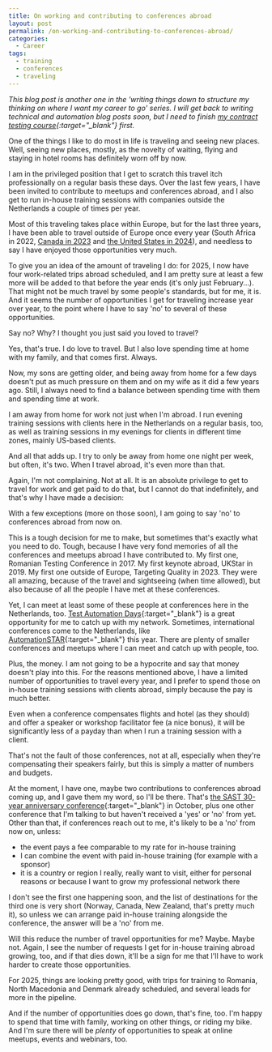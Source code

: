 ```yaml
---
title: On working and contributing to conferences abroad
layout: post
permalink: /on-working-and-contributing-to-conferences-abroad/
categories:
  - Career
tags:
  - training
  - conferences
  - traveling
---
```

_This blog post is another one in the 'writing things down to structure my thinking on where I want my career to go' series. I will get back to writing technical and automation blog posts soon, but I need to finish [my contract testing course](https://ontestautomation.teachable.com/p/practical-contract-testing-with-pact){:target="\_blank"} first._

One of the things I like to do most in life is traveling and seeing new places. Well, seeing new places, mostly, as the novelty of waiting, flying and staying in hotel rooms has definitely worn off by now.

I am in the privileged position that I get to scratch this travel itch professionally on a regular basis these days. Over the last few years, I have been invited to contribute to meetups and conferences abroad, and I also get to run in-house training sessions with companies outside the Netherlands a couple of times per year.

Most of this traveling takes place within Europe, but for the last three years, I have been able to travel outside of Europe once every year (South Africa in 2022, [Canada in 2023](/targeting-quality-2023-experience-report/) and [the United States in 2024](/pnsqc-2024-experience-report/)), and needless to say I have enjoyed those opportunities very much.

To give you an idea of the amount of traveling I do: for 2025, I now have four work-related trips abroad scheduled, and I am pretty sure at least a few more will be added to that before the year ends (it's only just February...). That might not be much travel by some people's standards, but for me, it is. And it seems the number of opportunities I get for traveling increase year over year, to the point where I have to say 'no' to several of these opportunities.

Say no? Why? I thought you just said you loved to travel?

Yes, that's true. I do love to travel. But I also love spending time at home with my family, and that comes first. Always.

Now, my sons are getting older, and being away from home for a few days doesn't put as much pressure on them and on my wife as it did a few years ago. Still, I always need to find a balance between spending time with them and spending time at work.

I am away from home for work not just when I'm abroad. I run evening training sessions with clients here in the Netherlands on a regular basis, too, as well as training sessions in my evenings for clients in different time zones, mainly US-based clients.

And all that adds up. I try to only be away from home one night per week, but often, it's two. When I travel abroad, it's even more than that.

Again, I'm not complaining. Not at all. It is an absolute privilege to get to travel for work and get paid to do that, but I cannot do that indefinitely, and that's why I have made a decision:

With a few exceptions (more on those soon), I am going to say 'no' to conferences abroad from now on.

This is a tough decision for me to make, but sometimes that's exactly what you need to do. Tough, because I have very fond memories of all the conferences and meetups abroad I have contributed to. My first one, Romanian Testing Conference in 2017. My first keynote abroad, UKStar in 2019. My first one outside of Europe, Targeting Quality in 2023. They were all amazing, because of the travel and sightseeing (when time allowed), but also because of all the people I have met at these conferences.

Yet, I can meet at least some of these people at conferences here in the Netherlands, too. [Test Automation Days](https://www.testautomationdays.com/){:target="_blank"} is a great opportunity for me to catch up with my network. Sometimes, international conferences come to the Netherlands, like [AutomationSTAR](https://automation.eurostarsoftwaretesting.com/){:target="_blank"} this year. There are plenty of smaller conferences and meetups where I can meet and catch up with people, too.

Plus, the money. I am not going to be a hypocrite and say that money doesn't play into this. For the reasons mentioned above, I have a limited number of opportunities to travel every year, and I prefer to spend those on in-house training sessions with clients abroad, simply because the pay is much better.

Even when a conference compensates flights and hotel (as they should) and offer a speaker or workshop facilitator fee (a nice bonus), it will be significantly less of a payday than when I run a training session with a client.

That's not the fault of those conferences, not at all, especially when they're compensating their speakers fairly, but this is simply a matter of numbers and budgets.

At the moment, I have one, maybe two contributions to conferences abroad coming up, and I gave them my word, so I'll be there. That's [the SAST 30-year anniversary conference](https://sast30.confetti.events/){:target="_blank"} in October, plus one other conference that I'm talking to but haven't received a 'yes' or 'no' from yet. Other than that, if conferences reach out to me, it's likely to be a 'no' from now on, unless:

* the event pays a fee comparable to my rate for in-house training
* I can combine the event with paid in-house training (for example with a sponsor)
* it is a country or region I really, really want to visit, either for personal reasons or because I want to grow my professional network there

I don't see the first one happening soon, and the list of destinations for the third one is very short (Norway, Canada, New Zealand, that's pretty much it), so unless we can arrange paid in-house training alongside the conference, the answer will be a 'no' from me.

Will this reduce the number of travel opportunities for me? Maybe. Maybe not. Again, I see the number of requests I get for in-house training abroad growing, too, and if that dies down, it'll be a sign for me that I'll have to work harder to create those opportunities.

For 2025, things are looking pretty good, with trips for training to Romania, North Macedonia and Denmark already scheduled, and several leads for more in the pipeline.

And if the number of opportunities does go down, that's fine, too. I'm happy to spend that time with family, working on other things, or riding my bike. And I'm sure there will be _plenty_ of opportunities to speak at online meetups, events and webinars, too.